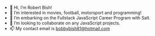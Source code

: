 - 👋 Hi, I’m Robert Bish!
- 👀 I’m interested in movies, football, motorsport and programming!
- 🌱 I’m embarking on the Fullstack JavaScript Career Program with Salt.
- 💞️ I’m looking to collaborate on any JavaScript projects.
- 📫 My contact email is bobbybish81@hotmail.com

<!---
bobbybish81/bobbybish81 is a ✨ special ✨ repository because its `README.md` (this file) appears on your GitHub profile.
You can click the Preview link to take a look at your changes.
--->